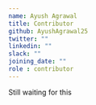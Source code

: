 ```yaml
---
name: Ayush Agrawal
title: Contributor
github: AyushAgrawal25
twitter: ""
linkedin: ""
slack: ""
joining_date: ""
role : contributor
---
```


Still waiting for this
